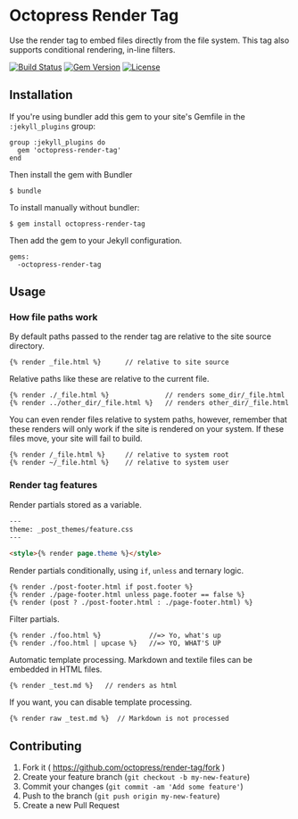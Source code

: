 # Octopress Render Tag

Use the render tag to embed files directly from the file system. This tag also supports conditional rendering, in-line filters.

[![Build Status](https://travis-ci.org/octopress/render-tag.svg)](https://travis-ci.org/octopress/render-tag)
[![Gem Version](http://img.shields.io/gem/v/octopress-render-tag.svg)](https://rubygems.org/gems/octopress-render-tag)
[![License](http://img.shields.io/:license-mit-blue.svg)](http://octopress.mit-license.org)

## Installation

If you're using bundler add this gem to your site's Gemfile in the `:jekyll_plugins` group:

    group :jekyll_plugins do
      gem 'octopress-render-tag'
    end

Then install the gem with Bundler

    $ bundle

To install manually without bundler:

    $ gem install octopress-render-tag

Then add the gem to your Jekyll configuration.

    gems:
      -octopress-render-tag

## Usage

### How file paths work

By default paths passed to the render tag are relative to the site source directory.

```
{% render _file.html %}      // relative to site source
```

Relative paths like these are relative to the current file.

<!-- title:"A page in the directory 'some_dir'" -->
```
{% render ./_file.html %}              // renders some_dir/_file.html
{% render ../other_dir/_file.html %}   // renders other_dir/_file.html
```

You can even render files relative to system paths, however, remember that these renders will only work if
the site is rendered on your system. If these files move, your site will fail to build.

```
{% render /_file.html %}     // relative to system root
{% render ~/_file.html %}    // relative to system user
```

### Render tag features

Render partials stored as a variable.

```html
---
theme: _post_themes/feature.css
---

<style>{% render page.theme %}</style>
```

Render partials conditionally, using `if`, `unless` and ternary logic.

```
{% render ./post-footer.html if post.footer %}
{% render ./page-footer.html unless page.footer == false %}
{% render (post ? ./post-footer.html : ./page-footer.html) %}
```

Filter partials.

```
{% render ./foo.html %}            //=> Yo, what's up
{% render ./foo.html | upcase %}   //=> YO, WHAT'S UP
```

Automatic template processing. Markdown and textile files can be embedded in HTML files.

```
{% render _test.md %}   // renders as html
```

If you want, you can disable template processing.

```
{% render raw _test.md %}  // Markdown is not processed
```

## Contributing

1. Fork it ( https://github.com/octopress/render-tag/fork )
2. Create your feature branch (`git checkout -b my-new-feature`)
3. Commit your changes (`git commit -am 'Add some feature'`)
4. Push to the branch (`git push origin my-new-feature`)
5. Create a new Pull Request
